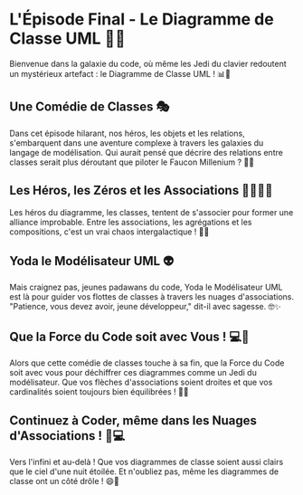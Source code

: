 # L'Épisode Final - Le Diagramme de Classe UML 🚀✨

Bienvenue dans la galaxie du code, où même les Jedi du clavier redoutent un mystérieux artefact : le Diagramme de Classe UML ! 📊🌌

## Une Comédie de Classes 🎭

Dans cet épisode hilarant, nos héros, les objets et les relations, s'embarquent dans une aventure complexe à travers les galaxies du langage de modélisation. Qui aurait pensé que décrire des relations entre classes serait plus déroutant que piloter le Faucon Millenium ? 🚀😅

## Les Héros, les Zéros et les Associations 🦸‍♂️🦸‍♀️

Les héros du diagramme, les classes, tentent de s'associer pour former une alliance improbable. Entre les associations, les agrégations et les compositions, c'est un vrai chaos intergalactique ! 🌠💥

## Yoda le Modélisateur UML 👽

Mais craignez pas, jeunes padawans du code, Yoda le Modélisateur UML est là pour guider vos flottes de classes à travers les nuages d'associations. "Patience, vous devez avoir, jeune développeur," dit-il avec sagesse. 🤓✨

## Que la Force du Code soit avec Vous ! 💻🌟

Alors que cette comédie de classes touche à sa fin, que la Force du Code soit avec vous pour déchiffrer ces diagrammes comme un Jedi du modélisateur. Que vos flèches d'associations soient droites et que vos cardinalités soient toujours bien équilibrées ! 🏹👀

## Continuez à Coder, même dans les Nuages d'Associations ! 🌌💻

Vers l'infini et au-delà ! Que vos diagrammes de classe soient aussi clairs que le ciel d'une nuit étoilée. Et n'oubliez pas, même les diagrammes de classe ont un côté drôle ! 😄🚀
